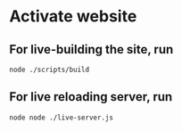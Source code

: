 # Activate website

## For live-building the site, run
```
node ./scripts/build
```

## For live reloading server, run
```
node node ./live-server.js
```